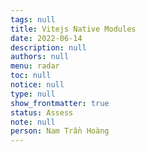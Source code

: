 ```yaml
---
tags: null
title: Vitejs Native Modules
date: 2022-06-14
description: null
authors: null
menu: radar
toc: null
notice: null
type: null
show_frontmatter: true
status: Assess
note: null
person: Nam Trần Hoàng
---
```


